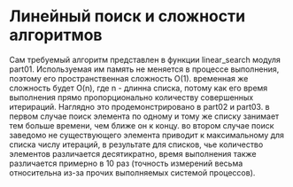 # Линейный поиск и сложности алгоритмов

Сам требуемый алгоритм представлен в функции linear_search модуля part01. Используемая им память не меняется в процессе выполнения, поэтому его пространственная сложность O(1). временная же сложность будет O(n), где n - длинна списка, потому как его время выполнения прямо пропорционально количеству совершенных итерираций. Наглядно это продемонстрировано в part02 и part03. в первом случае поиск элемента по одному и тому же списку занимает тем больше времени, чем ближе он к концу. во втором случае поиск заведомо не существующего элемента приводит к максимальному для списка числу итераций, в результате для списков, чье количество элементов различается десятикратно, время выполнения также различается примерно в 10 раз (точность измерений весьма относительна из-за прочих выполняемых системой процессов).
